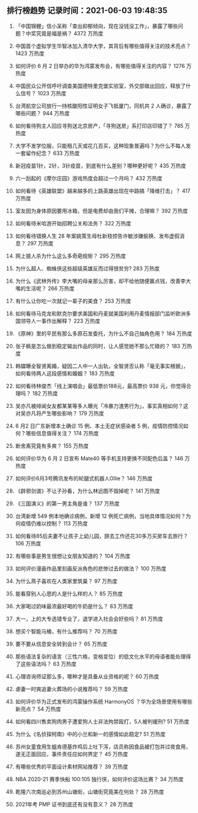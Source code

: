 
## 排行榜趋势 记录时间：2021-06-03 19:48:35
  
  1. 「中国锦鲤」信小呆称「查出抑郁倾向，现在没钱没工作」，暴露了哪些问题？中奖究竟是福是祸？ 4372 万热度
    
  2. 中国首个虚拟学生华智冰加入清华大学，其背后有哪些值得关注的技术亮点？ 1423 万热度
    
  3. 如何评价 6 月 2 日举办的华为鸿蒙发布会，有哪些值得关注的内容？ 1276 万热度
    
  4. 中国民众公开信呼吁调查美国德特里克堡实验室，外交部做出回应，释放了什么信号？ 1023 万热度
    
  5. 台湾航空公司放行一持核酸阳性证明女子飞抵厦门，同机共 2 人确诊，暴露了哪些问题？ 944 万热度
    
  6. 如何看待狗主人回应寻狗送北京房产，「寻狗送房」系打印店印错了？ 785 万热度
    
  7. 大学不发学位服，只能租几天或花几百买，这种现象普遍吗？为什么不每人发一套留作纪念？ 633 万热度
    
  8. 新冠疫苗1针，2针，3针疫苗，到底有什么差别？哪种更好呢？ 435 万热度
    
  9. 六一刮起的《摩尔庄园》游戏热度会超过一个月吗？ 432 万热度
    
  10. 如何看待《英雄联盟》越来越多的上路英雄出现在中路搞「降维打击」？ 417 万热度
    
  11. 室友因为身体原因要用冰箱，但是电费却由我们平摊，合理嘛？ 392 万热度
    
  12. 如何看待米哈游开始招聘公关和法务？ 322 万热度
    
  13. 如何看待错换人生 28 年案姚策生母杜新枝控告许敏涉嫌偷换、发布虚假消息？ 297 万热度
    
  14. 网上狼人杀为什么这么多奇葩规矩？ 295 万热度
    
  15. 为什么超人、蜘蛛侠这些超级英雄反而过得很贫穷? 283 万热度
    
  16. 为什么《武林外传》李大嘴的母亲那么厉害，却不给他随便赢点钱，改善李大嘴的生活呢？ 266 万热度
    
  17. 有什么让你吃一次就记一辈子的美食？ 253 万热度
    
  18. 如何看待马克龙和默克尔要求美国和丹麦就美国利用丹麦情报部门监听欧洲多国领导人一事作出解释？ 223 万热度
    
  19. 《原神》里的平民有那么多原石发委托，为什么不自己抽角色用？ 184 万热度
    
  20. 张子枫是怎么做到稳定输出作品的同时，让人感觉她不那么忙碌的？ 183 万热度
    
  21. 韩媒曝全智贤离婚，疑因二人中一人出轨，全智贤否认称「毫无事实根据」，如何看待两人这段感情和婚姻？ 183 万热度
    
  22. 如何看待林俊杰「线上演唱会」最低票价188元，最高票价 938 元，你觉得合理吗？ 182 万热度
    
  23. 吴亦凡被绯闻女友都某某等多人曝光「冷暴力渣男行为」，事实真相如何？这对吴亦凡将产生哪些影响？ 179 万热度
    
  24. 6 月2 日广东新增本土确诊 15 例、本土无症状感染者 5 例，疫情防控情况如何？哪些信息值得关注？ 174 万热度
    
  25. 断舍离究竟有多爽？ 155 万热度
    
  26. 如何评价华为 6 月 2 日宣布 Mate40 等手机支持更换不同配色后盖？ 146 万热度
    
  27. 如何评价6月3号腾讯发布的轮腿式机器人Ollie？ 146 万热度
    
  28. 《辟邪剑谱》不让子孙看，为什么林远图不毁掉呢？ 141 万热度
    
  29. 《三国演义》的第一男主角是谁？ 137 万热度
    
  30. 台湾新增 549 例本地确诊病例，新增 12 例死亡病例，当地具体情况如何？为何疫情仍难以控制？ 113 万热度
    
  31. 如何看待85后夫妻不让孩子上幼儿园，辞去工作还花30多万买房车去旅行？ 106 万热度
    
  32. 有哪些事是男生很想让女朋友知道的？ 104 万热度
    
  33. 如何评价漫画作品里刻画反派角色的悲惨过去的做法？ 100 万热度
    
  34. 为什么燕子喜欢在人类家里筑巢？ 97 万热度
    
  35. 能看穿别人心思的人是什么样的人？ 85 万热度
    
  36. 大家喝过奶味最浓最好喝的牛奶是什么？ 83 万热度
    
  37. 大一，上的大专选错专业了，退学进入社会会好些吗？ 81 万热度
    
  38. 想买个智能马桶，有什么推荐吗？ 70 万热度
    
  39. 要不要从信息安全转到会计？ 65 万热度
    
  40. 那些语法复杂的语言（三性六格，变格变位）的低文化水平的母语者能处理得了这些语法吗？ 63 万热度
    
  41. 心理咨询师证那么多，哪种才是具备从业资格的呢？ 60 万热度
    
  42. 虐妻一时爽追妻火葬场的小说推荐吗？ 59 万热度
    
  43. 如何评价华为正式发布的鸿蒙操作系统 HarmonyOS ？华为全场景使用有哪些新亮点？ 54 万热度
    
  44. 如何看四川售卖狗肉男子遭爱狗人士非法拘禁殴打，5人被判缓刑? 51 万热度
    
  45. 为什么《名侦探柯南》中的小兰和新一的感情如此稳定? 51 万热度
    
  46. 苏州女童食用生蛆肯德基炸鸡后上吐下泻，店员称因食品被打包并过夜食用，遂无正面回应，事件责任应如何界定？ 45 万热度
    
  47. 有哪些优秀的平面设计素材网站推荐？ 39 万热度
    
  48. NBA 2020-21 赛季快船 100:105 独行侠，如何评价这场比赛？ 34 万热度
    
  49. 乾隆六次南巡必到苏州山塘街，山塘街究竟美在何处？ 28 万热度
    
  50. 2021年考 PMP 证书到底还有没有意义？ 28 万热度
    